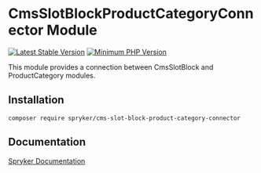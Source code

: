 # CmsSlotBlockProductCategoryConnector Module
[![Latest Stable Version](https://poser.pugx.org/spryker/cms-slot-block-product-category-connector/v/stable.svg)](https://packagist.org/packages/spryker/cms-slot-block-product-category-connector)
[![Minimum PHP Version](https://img.shields.io/badge/php-%3E%3D%207.4-8892BF.svg)](https://php.net/)

This module provides a connection between CmsSlotBlock and ProductCategory modules.

## Installation

```
composer require spryker/cms-slot-block-product-category-connector
```

## Documentation

[Spryker Documentation](https://docs.spryker.com)
